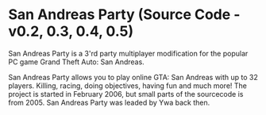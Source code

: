 # San Andreas Party (Source Code - v0.2, 0.3, 0.4, 0.5)

San Andreas Party is a 3'rd party multiplayer modification for the popular PC game Grand Theft Auto: San Andreas. 

San Andreas Party allows you to play online GTA: San Andreas with up to 32 players. Killing, racing, doing objectives, having fun and much more! The project is started in February 2006, but small parts of the sourcecode is from 2005. San Andreas Party was leaded by Ywa back then.
